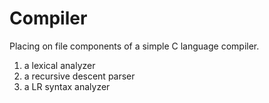# Compiler
Placing on file components of a simple C language compiler.
  1. a lexical analyzer
  2. a recursive descent parser
  3. a LR syntax analyzer
